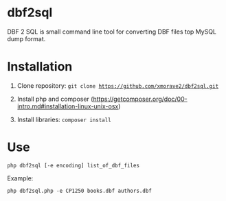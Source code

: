 # dbf2sql
DBF 2 SQL is small command line tool for converting DBF files top MySQL dump format.

# Installation

1. Clone repository: <code>git clone https://github.com/xmorave2/dbf2sql.git</code>

2. Install php and composer (https://getcomposer.org/doc/00-intro.md#installation-linux-unix-osx)

3. Install libraries: <code>composer install</code>

# Use

<code>php dbf2sql [-e encoding] list_of_dbf_files</code>

Example: 

<code>php dbf2sql.php -e CP1250 books.dbf authors.dbf</code>

